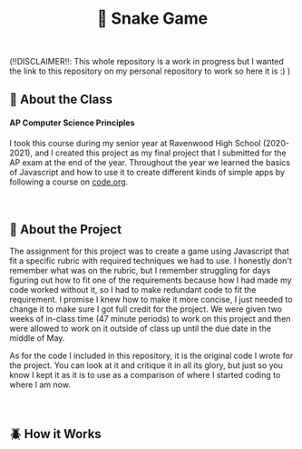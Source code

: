 <h1 align="center">🐍 Snake Game</h1><br>

(‼️DISCLAIMER‼️: This whole repository is a work in progress but I wanted the link to this repository on my personal repository to work so here it is :) )

## 🌿 About the Class
#### AP Computer Science Principles
I took this course during my senior year at Ravenwood High School (2020-2021), and I created this project as my final project that I submitted for the AP exam at the end of the year. Throughout the year we learned the basics of Javascript and how to use it to create different kinds of simple apps by following a course on [code.org](https://studio.code.org/courses).
<br><br><br>

## 🍏 About the Project
The assignment for this project was to create a game using Javascript that fit a specific rubric with required techniques we had to use. I honestly don't remember what was on the rubric, but I remember struggling for days figuring out how to fit one of the requirements because how I had made my code worked without it, so I had to make redundant code to fit the requirement. I promise I knew how to make it more concise, I just needed to change it to make sure I got full credit for the project. We were given two weeks of in-class time (47 minute periods) to work on this project and then were allowed to work on it outside of class up until the due date in the middle of May.
<br>

As for the code I included in this repository, it is the original code I wrote for the project. You can look at it and critique it in all its glory, but just so you know I kept it as it is to use as a comparison of where I started coding to where I am now.
<br><br><br>

## 🪲 How it Works
